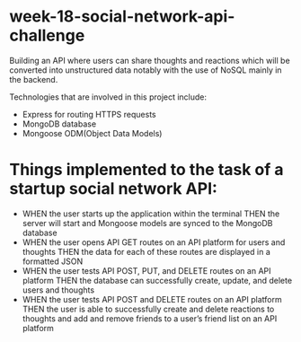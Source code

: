 # week-18-social-network-api-challenge

Building an API where users can share thoughts and reactions which will be converted into unstructured data notably with the use of NoSQL mainly in the backend.

Technologies that are involved in this project include:

- Express for routing HTTPS requests
- MongoDB database
- Mongoose ODM(Object Data Models)

# Things implemented to the task of a startup social network API:

- WHEN the user starts up the application within the terminal
THEN the server will start and Mongoose models are synced to the MongoDB database
- WHEN the user opens API GET routes on an API platform for users and thoughts
THEN the data for each of these routes are displayed in a formatted JSON
- WHEN the user tests API POST, PUT, and DELETE routes on an API platform
THEN the database can successfully create, update, and delete users and thoughts 
- WHEN the user tests API POST and DELETE routes on an API platform
THEN the user is able to successfully create and delete reactions to thoughts and add and remove friends to a user’s friend list on an API platform

